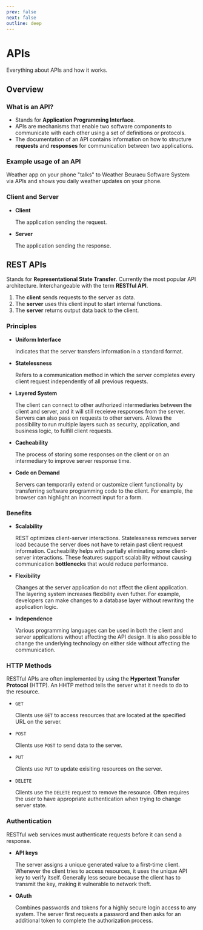 ```yaml
---
prev: false
next: false
outline: deep
---
```


# APIs

Everything about APIs and how it works.

## Overview

### What is an API?

- Stands for **Application Programming Interface**.
- APIs are mechanisms that enable two software components to communicate with each other using a set of definitions or protocols.
- The documentation of an API contains information on how to structure **requests** and **responses** for communication between two applications.

### Example usage of an API

Weather app on your phone "talks" to Weather Beuraeu Software System via APIs and shows you daily weather updates on your phone.

### Client and Server

- **Client**
  
  The application sending the request.

- **Server**
  
  The application sending the response.

## REST APIs

Stands for **Representational State Transfer**. Currently the most popular API architecture. Interchangeable with the term **RESTful API**.

1. The **client** sends requests to the server as data.
2. The **server** uses this client input to start internal functions.
3. The **server** returns output data back to the client.

### Principles

- **Uniform Interface**
  
  Indicates that the server transfers information in a standard format.

- **Statelessness**

  Refers to a communication method in which the server completes every client request independently of all previous requests.

- **Layered System**
  
  The client can connect to other authorized intermediaries between the client and server, and it will still receieve responses from the server. Servers can also pass on requests to other servers. Allows the possibility to run multiple layers such as security, application, and business logic, to fulfill client requests.

- **Cacheability**
  
  The process of storing some responses on the client or on an intermediary to improve server response time.

- **Code on Demand**
  
  Servers can temporarily extend or customize client functionality by transferring software programming code to the client. For example, the browser can highlight an incorrect input for a form.

### Benefits

- **Scalability**
  
  REST optimizes client-server interactions. Statelessness removes server load because the server does not have to retain past client request information. Cacheability helps with partially eliminating some client-server interactions. These features support scalability without causing communication **bottlenecks** that would reduce performance.

- **Flexibility**
  
  Changes at the server application do not affect the client application. The layering system increases flexibility even futher. For example, developers can make changes to a database layer without rewriting the application logic.

- **Independence**
  
  Various programming languages can be used in both the client and server applications without affecting the API design. It is also possible to change the underlying technology on either side without affecting the communication.

### HTTP Methods

RESTful APIs are often implemented by using the **Hypertext Transfer Protocol** (HTTP). An HHTP method tells the server what it needs to do to the resource.

- `GET`
  
  Clients use `GET` to access resources that are located at the specified URL on the server.

- `POST`
  
  Clients use `POST` to send data to the server.

- `PUT`
  
  Clients use `PUT` to update exisiting resources on the server.

- `DELETE`
  
  Clients use the `DELETE` request to remove the resource. Often requires the user to have appropriate authentication when trying to change server state.

### Authentication

RESTful web services must authenticate requests before it can send a response.

- **API keys**
  
  The server assigns a unique generated value to a first-time client. Whenever the client tries to access resources, it uses the unique API key to verify itself. Generally less secure because the client has to transmit the key, making it vulnerable to network theft.

- **OAuth**
  
  Combines passwords and tokens for a highly secure login access to any system. The server first requests a password and then asks for an additional token to complete the authorization process.